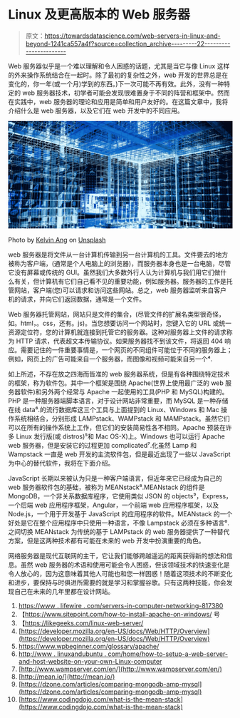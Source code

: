 # Linux 及更高版本的 Web 服务器

> 原文：<https://towardsdatascience.com/web-servers-in-linux-and-beyond-1241ca557a4f?source=collection_archive---------22----------------------->

Web 服务器似乎是一个难以理解和令人困惑的话题，尤其是当它与像 Linux 这样的外来操作系统结合在一起时。除了最初的复杂性之外，web 开发的世界总是在变化的，你一年(或一个月)学到的东西。)下一次可能不再有效。此外，没有一种特定的 web 服务器技术，初学者可能会发现很难置身于不同的阵营和框架中。然而在实践中，web 服务器的理论和应用是简单和用户友好的。在这篇文章中，我将介绍什么是 web 服务器，以及它们在 web 开发中的不同应用。

![](img/6ad500120894eb0988f26369551c6824.png)

Photo by [Kelvin Ang](https://unsplash.com/@kelvin1987?utm_source=medium&utm_medium=referral) on [Unsplash](https://unsplash.com?utm_source=medium&utm_medium=referral)

web 服务器是将文件从一台计算机传输到另一台计算机的工具。文件要去的地方被称为客户端，(通常是个人电脑上的浏览器)，而服务器本身也是一台电脑，尽管它没有屏幕或传统的 GUI。虽然我们大多数外行人认为计算机与我们用它们做什么有关，但计算机有它们自己看不见的重要功能，例如服务器。服务器的工作是托管网站，客户端(您)可以请求和访问这些网站。总之，web 服务器监听来自客户机的请求，并向它们返回数据，通常是一个文件。

Web 服务器托管网站，网站只是文件的集合，(尽管文件的扩展名类型很奇怪，如。html，。css，还有。js)。当您想要访问一个网站时，您键入它的 URL 或统一资源定位符，您的计算机就连接到托管它的服务器。这种对服务器上文件的请求称为 HTTP 请求，代表超文本传输协议。如果服务器找不到该文件，将返回 404 响应。需要记住的一件重要事情是，一个网页的不同组件可能位于不同的服务器上；例如，网页上的广告可能来自一个服务器，而图像和视频可能来自另一个⁴.

如上所述，不存在放之四海而皆准的 web 服务器系统，但是有各种围绕特定技术的框架，称为软件包。其中一个框架是围绕 Apache(世界上使用最广泛的 web 服务器软件)和另外两个经常与 Apache 一起使用的工具(PHP 和 MySQL)构建的。PHP 是一种服务器端脚本语言，对于设计网站非常重要，而 MySQL 是一种存储在线 data⁶.的流行数据库这三个工具与上面提到的 Linux、Windows 和 Mac 操作系统相结合，分别形成 LAMPstack、WAMPstack 和 MAMPstack。虽然它们可以在所有的操作系统上工作，但它们的安装简易性各不相同。Apache 预装在许多 Linux 发行版(或 distros)⁵和 Mac OS-X)上。Windows 也可以运行 Apache web 服务器，但是安装它的过程更加 complicated⁷.化虽然 Lamp 和 Wampstack 一直是 web 开发的主流软件包，但是最近出现了一些以 JavaScript 为中心的替代软件，我将在下面介绍。

JavaScript 长期以来被认为只是一种客户端语言，但近年来它已经成为自己的 web 服务器软件包的基础，被称为 MEANstack⁸.MEANstack 的组件是 MongoDB，一个非关系数据库程序，它使用类似 JSON 的 objects⁹，Express，一个后端 web 应用程序框架，Angular，一个前端 web 应用程序框架，以及 Node.js，一个用于开发基于 JavaScript 的应用程序的软件。MEANstack 的一个好处是它在整个应用程序中只使用一种语言，不像 Lampstack 必须在多种语言⁰.之间切换 MEANstack 为传统的基于 LAMPstack 的 web 服务器提供了一种替代方案，但是这两种技术都有可能在未来的 web 开发中扮演重要的角色。

网络服务器是现代互联网的主干，它让我们能够跨越遥远的距离获得新的想法和信息。虽然 web 服务器的术语和使用可能会令人困惑，但该领域技术的快速变化是令人放心的，因为这意味着其他人可能也和您一样困惑！随着这项技术的不断变化和进步，要保持与时俱进所需要的就是学习和掌握谷歌。只有这两种技能，你会发现自己在未来的几年里都在设计网站。

1.  [https://www . lifewire . com/servers-in-computer-networking-817380](https://www.lifewire.com/servers-in-computer-networking-817380)
2.  【https://www.sitepoint.com/how-to-install-apache-on-windows/ 号
3.  【https://likegeeks.com/linux-web-server/ 
4.  [https://developer.mozilla.org/en-US/docs/Web/HTTP/Overview](https://developer.mozilla.org/en-US/docs/Web/HTTP/Overview)
5.  https://www.wpbeginner.com/glossary/apache/
6.  [http://www . linuxandubuntu . com/home/how-to-setup-a-web-server-and-host-website-on-your-own-Linux-computer](http://www.linuxandubuntu.com/home/how-to-setup-a-web-server-and-host-website-on-your-own-linux-computer)
7.  [http://www.wampserver.com/en/](http://www.wampserver.com/en/)
8.  [http://mean.io/](http://mean.io/)
9.  [https://dzone.com/articles/comparing-mongodb-amp-mysql](https://dzone.com/articles/comparing-mongodb-amp-mysql)
10.  [https://www.codingdojo.com/what-is-the-mean-stack](https://www.codingdojo.com/what-is-the-mean-stack)
